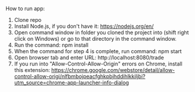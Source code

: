 How to run app:
1. Clone repo
2. Install Node.js, if you don't have it: https://nodejs.org/en/
3. Open command window in folder you cloned the project into (shift right click on Windows) or go to that directory in the command window.
4. Run the command: npm install
5. When the command for step 4 is complete, run command: npm start
6. Open browser tab and enter URL: http://localhost:8080/trade
7. If you run into "Allow-Control-Allow-Origin" errors on Chrome, install this extension: https://chrome.google.com/webstore/detail/allow-control-allow-origi/nlfbmbojpeacfghkpbjhddihlkkiljbi?utm_source=chrome-app-launcher-info-dialog
